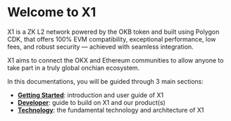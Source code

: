 # Welcome to X1
X1 is a ZK L2 network powered by the OKB token and built using Polygon CDK, that offers 100% EVM compatibility, exceptional performance, low fees, and robust security — achieved with seamless integration. 

X1 aims to connect the OKX and Ethereum communities to allow anyone to take part in a truly global onchian ecosystem.

In this documentations, you will be guided through 3 main sections:
- **[Getting Started](/getting-started/welcome/welcome-to-x1 "Getting Started")**: introduction and user guide of X1
- **[Developer](/developer/build-on-x1/quickstart "Developer")**: guide to build on X1 and our product(s)
- **[Technology](/technology/overview/x1-architecture "Technology")**: the fundamental technology and architecture of X1


